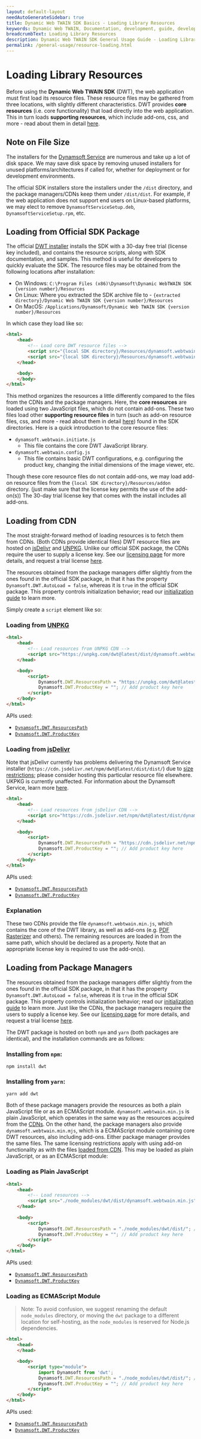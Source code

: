 ```yaml
---
layout: default-layout
needAutoGenerateSidebar: true
title: Dynamic Web TWAIN SDK Basics - Loading Library Resources
keywords: Dynamic Web TWAIN, Documentation, development, guide, development guide, basic, basic guide, initializing DWT
breadcrumbText: Loading Library Resources
description: Dynamic Web TWAIN SDK General Usage Guide - Loading Library Resources
permalink: /general-usage/resource-loading.html
---
```


# Loading Library Resources

Before using the **Dynamic Web TWAIN SDK** (DWT), the web application must first load its resource files. These resource files may be gathered from three locations, with slightly different characteristics. DWT provides **core resources** (i.e. core functionality) that load directly into the web application. This in turn loads **supporting resources**, which include add-ons, css, and more - read about them in detail [here]({{site.faq}}what-are-the-resources-files.html).

## Note on File Size

The installers for the [Dynamsoft Service]({{site.extended-usage}}dynamsoft-service-configuration.html) are numerous and take up a lot of disk space. We may save disk space by removing unused installers for unused platforms/architectures if called for, whether for deployment or for development environments.

The official SDK installers store the installers under the `/dist` directory, and the package managers/CDNs keep them under `/dist/dist`. For example, if the web application does not support end users on Linux-based platforms, we may elect to remove `DynamsoftServiceSetup.deb`, `DynamsoftServiceSetup.rpm`, etc.

## Loading from Official SDK Package

The official [DWT installer](https://www.dynamsoft.com/web-twain/downloads) installs the SDK with a 30-day free trial (license key included), and contains the resource scripts, along with SDK documentation, and samples. This method is useful for developers to quickly evaluate the SDK. The resource files may be obtained from the following locations after installation:

- On Windows: `C:\Program Files (x86)\Dynamsoft\Dynamic WebTWAIN SDK {version number}/Resources`
- On Linux: Where you extracted the SDK archive file to - `{extracted directory}/Dynamic Web TWAIN SDK {version number}/Resources`
- On MacOS: `/Applications/Dynamsoft/Dynamic Web TWAIN SDK {version number}/Resources`

In which case they load like so:

```html
<html>
    <head>
        <!-- Load core DWT resource files -->
        <script src="{local SDK directory}/Resources/dynamsoft.webtwain.config.js"></script>
        <script src="{local SDK directory}/Resources/dynamsoft.webtwain.initiate.js"></script>
    </head>

    <body>
    </body>
</html>
```

This method organizes the resources a little differently compared to the files from the CDNs and the package managers. Here, the **core resources** are loaded using two JavaScript files, which do not contain add-ons. These two files load other **supporting resource files** in turn (such as add-on resource files, css, and more - read about them in detail [here]({{site.faq}}what-are-the-resources-files.html)) found in the SDK directories. Here is a quick introduction to the core resource files:

- `dynamsoft.webtwain.initiate.js`
  - This file contains the core DWT JavaScript library.
- `dynamsoft.webtwain.config.js`
  - This file contains basic DWT configurations, e.g. configuring the product key, changing the initial dimensions of the image viewer, etc.

Though these core resource files do not contain add-ons, we may load add-on resource files from the `{local SDK directory}/Resources/addon` directory. (just make sure that the license key permits the use of the add-on(s)) The 30-day trial license key that comes with the install includes all add-ons.

## Loading from CDN

The most straight-forward method of loading resources is to fetch them from CDNs. (Both CDNs provide identical files) DWT resource files are hosted on [jsDelivr](https://jsdelivr.com/) and [UNPKG](https://unpkg.com/). Unlike our official SDK package, the CDNs require the user to supply a license key. See our [licensing page]({{site.general-usage}}license.html) for more details, and request a trial license [here](https://www.dynamsoft.com/customer/license/trialLicense/?product=dwt).

The resources obtained from the package managers differ slightly from the ones found in the official SDK package, in that it has the property `Dynamsoft.DWT.AutoLoad = false`, whereas it is `true` in the official SDK package. This property controls initialization behavior; read our [initialization guide]({{site.extended-usage}}advanced-initialization.html) to learn more.

Simply create a `script` element like so:

### Loading from [UNPKG](https://unpkg.com/dwt@latest/dist/dynamsoft.webtwain.min.js)

```html
<html>
    <head>
        <!-- Load resources from UNPKG CDN -->
        <script src="https://unpkg.com/dwt@latest/dist/dynamsoft.webtwain.min.js"></script>
    </head>

    <body>
        <script>
            Dynamsoft.DWT.ResourcesPath = "https://unpkg.com/dwt@latest/dist"; // Load supporting resources from here
            Dynamsoft.DWT.ProductKey = ""; // Add product key here
        </script>
    </body>
</html>
```

APIs used:

- [`Dynamsoft.DWT.ResourcesPath`]({{site.api}}Dynamsoft_WebTwainEnv.html#resourcespath)
- [`Dynamsoft.DWT.ProductKey`]({{site.api}}Dynamsoft_WebTwainEnv.html#productkey)

### Loading from [jsDelivr](https://cdn.jsdelivr.net/npm/dwt@latest/dist/dynamsoft.webtwain.min.js)

Note that jsDelivr currently has problems delivering the Dynamsoft Service installer (`https://cdn.jsdelivr.net/npm/dwt@latest/dist/dist/`) due to [size restrictions](https://www.jsdelivr.com/documentation#id-configuring-a-default-file-in-packagejson); please consider hosting this particular resource file elsewhere. UKPKG is currently unaffected. For information about the Dynamsoft Service, learn more [here]({{site.extended-usage}}dynamsoft-service-configuration.html).

```html
<html>
    <head>
        <!-- Load resources from jsDelivr CDN -->
        <script src="https://cdn.jsdelivr.net/npm/dwt@latest/dist/dynamsoft.webtwain.min.js"></script>
    </head>

    <body>
        <script>
            Dynamsoft.DWT.ResourcesPath = "https://cdn.jsdelivr.net/npm/dwt@latest/dist"; // Load supporting resources from here
            Dynamsoft.DWT.ProductKey = ""; // Add product key here
        </script>
    </body>
</html>
```

APIs used:

- [`Dynamsoft.DWT.ResourcesPath`]({{site.api}}Dynamsoft_WebTwainEnv.html#resourcespath)
- [`Dynamsoft.DWT.ProductKey`]({{site.api}}Dynamsoft_WebTwainEnv.html#productkey)

### Explanation

 These two CDNs provide the file `dynamsoft.webtwain.min.js`, which contains the core of the DWT library, as well as add-ons (e.g. [PDF Rasterizer](https://www.dynamsoft.com/web-twain/pdf-to-image-javascript/) and others). The remaining resources are loaded in from the same path, which should be declared as a property. Note that an appropriate license key is required to use the add-on(s). 

## Loading from Package Managers

The resources obtained from the package managers differ slightly from the ones found in the official SDK package, in that it has the property `Dynamsoft.DWT.AutoLoad = false`, whereas it is `true` in the official SDK package. This property controls initialization behavior; read our [initialization guide]({{site.extended-usage}}advanced-initialization.html) to learn more. Just like the CDNs, the package managers require the users to supply a license key. See our [licensing page]({{site.general-usage}}license.html) for more details, and request a trial license [here](https://www.dynamsoft.com/customer/license/trialLicense/?product=dwt).

The DWT package is hosted on both `npm` and `yarn` (both packages are identical), and the installation commands are as follows:

### Installing from `npm`:
```shell
npm install dwt
```

### Installing from `yarn`:
```shell
yarn add dwt
```

Both of these package managers provide the resources as both a plain JavaScript file or as an ECMAScript module. `dynamsoft.webtwain.min.js` is plain JavaScript, which operates in the same way as the resources acquired from the [CDNs](#loading-from-cdn). On the other hand, the package managers also provide `dynamsoft.webtwain.min.mjs`, which is a ECMAScript module containing core DWT resources, also including add-ons. Either package manager provides the same files. The same licensing restrictions apply with using add-on functionality as with the files [loaded from CDN](#loading-from-cdn). This may be loaded as plain JavaScript, or as an ECMAScript module:

### Loading as Plain JavaScript

```html
<html>
    <head>
        <!-- Load resources -->
        <script src="./node_modules/dwt/dist/dynamsoft.webtwain.min.js"></script>
    </head>
    
    <body>
        <script>
            Dynamsoft.DWT.ResourcesPath = "./node_modules/dwt/dist/"; // Load supporting resources from here
            Dynamsoft.DWT.ProductKey = ""; // Add product key here
        </script>
    </body>
</html>
```

APIs used:

- [`Dynamsoft.DWT.ResourcesPath`]({{site.api}}Dynamsoft_WebTwainEnv.html#resourcespath)
- [`Dynamsoft.DWT.ProductKey`]({{site.api}}Dynamsoft_WebTwainEnv.html#productkey)

### Loading as ECMAScript Module

> Note: To avoid confusion, we suggest renaming the default `node_modules` directory, or moving the `dwt` package to a different location for self-hosting, as the `node_modules` is reserved for Node.js dependencies.

```html
<html>
    <head>
    </head>

    <body>
        <script type="module">
            import Dynamsoft from 'dwt';
            Dynamsoft.DWT.ResourcesPath = "./node_modules/dwt/dist/"; // Load supporting resources from here
            Dynamsoft.DWT.ProductKey = ""; // Add product key here
        </script>
    </body>
</html>
```

APIs used:

- [`Dynamsoft.DWT.ResourcesPath`]({{site.api}}Dynamsoft_WebTwainEnv.html#resourcespath)
- [`Dynamsoft.DWT.ProductKey`]({{site.api}}Dynamsoft_WebTwainEnv.html#productkey)
